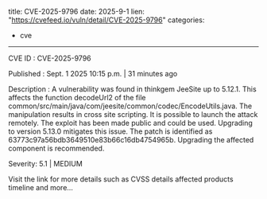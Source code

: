 
title: CVE-2025-9796
date: 2025-9-1
lien: "https://cvefeed.io/vuln/detail/CVE-2025-9796"
categories:
  - cve
---

CVE ID : CVE-2025-9796

Published :  Sept. 1
2025
10:15 p.m. | 31 minutes ago

Description : A vulnerability was found in thinkgem JeeSite up to 5.12.1. This affects the function decodeUrl2 of the file common/src/main/java/com/jeesite/common/codec/EncodeUtils.java. The manipulation results in cross site scripting. It is possible to launch the attack remotely. The exploit has been made public and could be used. Upgrading to version 5.13.0 mitigates this issue. The patch is identified as 63773c97a56bdb3649510e83b66c16db4754965b. Upgrading the affected component is recommended.

Severity: 5.1 | MEDIUM

Visit the link for more details
such as CVSS details
affected products
timeline
and more...
